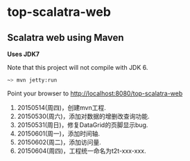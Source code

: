 top-scalatra-web
=============

Scalatra web using Maven
-------------------------

**Uses JDK7**

Note that this project will not compile with JDK 6.

```sh
~> mvn jetty:run
```
Point your browser to [http://localhost:8080/top-scalatra-web](http://localhost:8080/top-scalatra-web)


1. 20150514(周四)，创建mvn工程.
2. 20150530(周六)，添加对数据的增删改查询功能.
3. 20150531(周日)，修复DataGrid的页脚显示bug.
4. 20150601(周一)，添加时间轴.
5. 20150602(周二)，添加访问量.
6. 20150604(周四)，工程统一命名为t2t-xxx-xxx.

